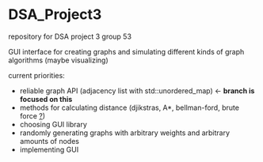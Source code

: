 # DSA_Project3
repository for DSA project 3 group 53

GUI interface for creating graphs and simulating different kinds of graph algorithms (maybe visualizing) 

current priorities:
- reliable graph API (adjacency list with std::unordered_map) <- **branch is focused on this**
- methods for calculating distance (djikstras, A*, bellman-ford, brute force [?](https://en.wikipedia.org/wiki/Shortest_path_problem))
- choosing GUI library
- randomly generating graphs with arbitrary weights and arbitrary amounts of nodes
- implementing GUI
